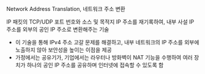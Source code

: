 Network Address Translation, 네트워크 주소 변환

IP 패킷의 TCP/UDP 포트 번호와 소스 및 목적지 IP 주소를 재기록하여, 내부 사설 IP 주소를 외부의 공인 IP 주소로 변환해주는 기술
- 이 기술을 통해 IPv4 주소 고갈 문제를 해결하고, 내부 네트워크의 IP 주소를 외부에 노출하지 않아 보안성을 높이는 이점을 제공
- 가정에서는 공유기가, 기업에서는 라우터나 방화벽이 NAT 기능을 수행하여 여러 장치가 하나의 공인 IP 주소를 공유하며 인터넷에 접속할 수 있도록 함